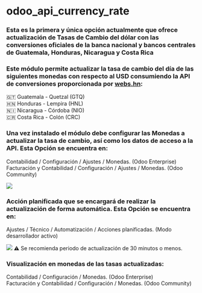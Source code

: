 # odoo_api_currency_rate

### Esta es la primera y única opción actualmente que ofrece actualización de Tasas de Cambio del dólar con las conversiones oficiales de la banca nacional y bancos centrales de Guatemala, Honduras, Nicaragua y Costa Rica

### Este módulo permite actualizar la tasa de cambio del día de las siguientes monedas con respecto al USD consumiendo la API de conversiones proporcionada por <a target="_blank" href="https://webs.hn/exchengerate-api/">webs.hn</a>: 

🇬🇹 Guatemala - Quetzal (GTQ)<br>
🇭🇳 Honduras - Lempira (HNL)<br>
🇳🇮 Nicaragua - Córdoba (NIO)<br>
🇨🇷 Costa Rica - Colón (CRC)<br>

### Una vez instalado el módulo debe configurar las Monedas a actualizar la tasa de cambio, así como los datos de acceso a la API. Esta Opción se encuentra en: 

Contabilidad / Configuración / Ajustes / Monedas. (Odoo Enterprise)<br>
Facturación y Contabilidad / Configuración / Ajustes / Monedas. (Odoo Community)

<img src="https://webs.hn/wp-content/uploads/2023/06/Captura-de-pantalla-2023-06-24-a-las-3.18.51-p.-m.png">

### Acción planificada que se encargará de realizar la actualización de forma automática. Esta Opción se encuentra en:

Ajustes / Técnico / Automatización / Acciones planificadas. (Modo desarrollador activo)

<img src="https://webs.hn/wp-content/uploads/2023/06/Captura-de-pantalla-2023-06-24-a-las-3.22.47-p.-m.png">
⚠️ Se recomienda periodo de actualización de 30 minutos o menos.

### Visualización en monedas de las tasas actualizadas:

Contabilidad / Configuración / Monedas. (Odoo Enterprise)<br>
Facturación y Contabilidad / Configuración / Monedas. (Odoo Community)

